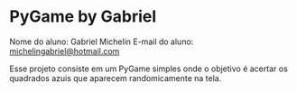 # PyGame by Gabriel
Nome do aluno: Gabriel Michelin
E-mail do aluno: michelingabriel@hotmail.com

Esse projeto consiste em um PyGame simples onde o objetivo é acertar os quadrados azuis que aparecem randomicamente na tela.
